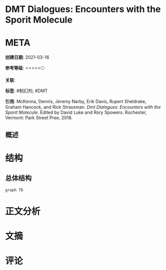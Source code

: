 # DMT Dialogues: Encounters with the Sporit Molecule

# META

**创建日期**: 2021-03-16

**参考等级**: ⭐⭐⭐⭐⭐🌕

**关联**: 

**标签**: #制幻剂; #DMT

**引用**: McKenna, Dennis, Jeremy Narby, Erik Davis, Rupert Sheldrake, Graham Hancock, and Rick Strassman. *Dmt Dialogues: Encounters with the Sporit Molecule*. Edited by David Luke and Rory Spowers. Rochester, Vermont: Park Street Pree, 2018.

## 概述


# 结构

## 总体结构

```mermaid
graph TD

```

# 正文分析

# 文摘

# 评论
